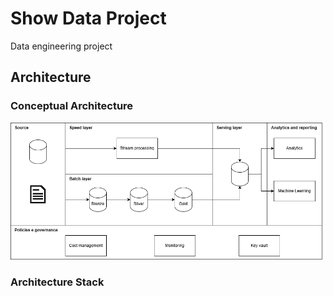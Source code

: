 # Show Data Project

Data engineering project

## Architecture
### Conceptual Architecture
![conceptual architecture](./images/conceptual_architecture.drawio.png)

### Architecture Stack